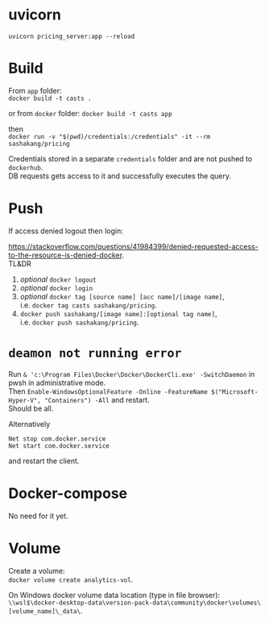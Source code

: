 # uvicorn
`uvicorn pricing_server:app --reload`

# Build

From `app` folder:  
`docker build -t casts .`  

or from `docker` folder:
`docker build -t casts app`

then  
`docker run -v "$(pwd)/credentials:/credentials" -it --rm sashakang/pricing`

Credentials stored in a separate `credentials` folder and are not pushed to `dockerhub`.   
DB requests gets access to it and successfully executes the query.

# Push

If access denied logout then login:

https://stackoverflow.com/questions/41984399/denied-requested-access-to-the-resource-is-denied-docker.  
TL&DR  
1. *optional* `docker logout`
2. *optional* `docker login`
3. *optional* `docker tag [source name] [acc name]/[image name]`,  
	i.e. `docker tag casts sashakang/pricing`.
4. `docker push sashakang/[image name]:[optional tag name]`,  
   i.e. `docker push sashakang/pricing`.

# `deamon not running error`

Run `& 'c:\Program Files\Docker\Docker\DockerCli.exe' -SwitchDaemon` in pwsh in administrative mode.  
Then `Enable-WindowsOptionalFeature -Online -FeatureName $("Microsoft-Hyper-V", "Containers") -All` and restart.  
Should be all.

Alternatively  
```
Net stop com.docker.service
Net start com.docker.service
```  
and restart the client.

# Docker-compose  

No need for it yet.

# Volume

Create a volume:  
`docker volume create analytics-vol`.

On Windows docker volume data location (type in file browser):  
`\\wsl$\docker-desktop-data\version-pack-data\community\docker\volumes\[volume_name]\_data\`.